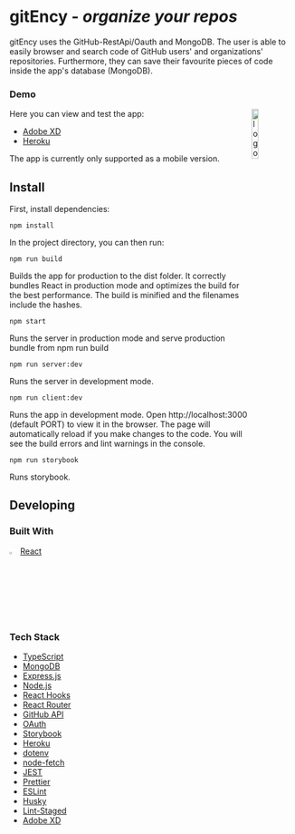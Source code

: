 # gitEncy - _organize your repos_

gitEncy uses the GitHub-RestApi/Oauth and MongoDB. The user is able to easily browser and search code of GitHub users' and organizations' repositories. Furthermore, they can save their favourite pieces of code inside the app's database (MongoDB).

### Demo

<img width="15%" align="right" alt="logo" src="https://user-images.githubusercontent.com/81613530/124282707-6d6fb680-db4b-11eb-8a51-574e2809ab9f.png"
 />
Here you can view and test the app:

- [Adobe XD](https://xd.adobe.com/view/bcda805d-43b9-4eaa-b9db-efe404b72102-e989/)
- [Heroku](https://gitency.herokuapp.com/)

The app is currently only supported as a mobile version.

## Install

First, install dependencies:

```shell
npm install
```

In the project directory, you can then run:

```shell
npm run build
```

Builds the app for production to the dist folder. It correctly bundles React in production mode and optimizes the build for the best performance. The build is minified and the filenames include the hashes.

```shell
npm start
```

Runs the server in production mode and serve production bundle from npm run build

```shell
npm run server:dev
```

Runs the server in development mode.

```shell
npm run client:dev
```

Runs the app in development mode. Open http://localhost:3000 (default PORT) to view it in the browser. The page will automatically reload if you make changes to the code. You will see the build errors and lint warnings in the console.

```shell
npm run storybook
```

Runs storybook.

## Developing

### Built With

<img width="3%" alt="logo" src="https://user-images.githubusercontent.com/81613530/124288016-fb9a6b80-db50-11eb-894b-46220c096ee8.png"
 /> [React](https://reactjs.org/)

### Tech Stack

- [TypeScript](https://www.typescriptlang.org/)
- [MongoDB](https://www.mongodb.com/)
- [Express.js](http://expressjs.com/)
- [Node.js](https://nodejs.org)
- [React Hooks](https://reactjs.org/docs/hooks-intro.html)
- [React Router](https://reactrouter.com/)
- [GitHub API](https://docs.github.com/en/rest)
- [OAuth](https://oauth.net/)
- [Storybook](https://storybook.js.org/)
- [Heroku](https://www.heroku.com)
- [dotenv](https://github.com/motdotla/dotenv)
- [node-fetch](https://github.com/node-fetch/node-fetch)
- [JEST](https://jestjs.io/)
- [Prettier](https://prettier.io/)
- [ESLint](https://eslint.org/)
- [Husky](https://github.com/typicode/husky)
- [Lint-Staged](https://github.com/okonet/lint-staged)
- [Adobe XD](https://www.adobe.com/products/xd.html)
